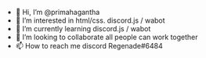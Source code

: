 - 👋 Hi, I’m @primahagantha
- 👀 I’m interested in html/css. discord.js / wabot
- 🌱 I’m currently learning  discord.js / wabot
- 💞️ I’m looking to collaborate all people can work together
- 📫 How to reach me discord Regenade#6484

<!---
primahagantha/primahagantha is a ✨ special ✨ repository because its `README.md` (this file) appears on your GitHub profile.
You can click the Preview link to take a look at your changes.
--->
